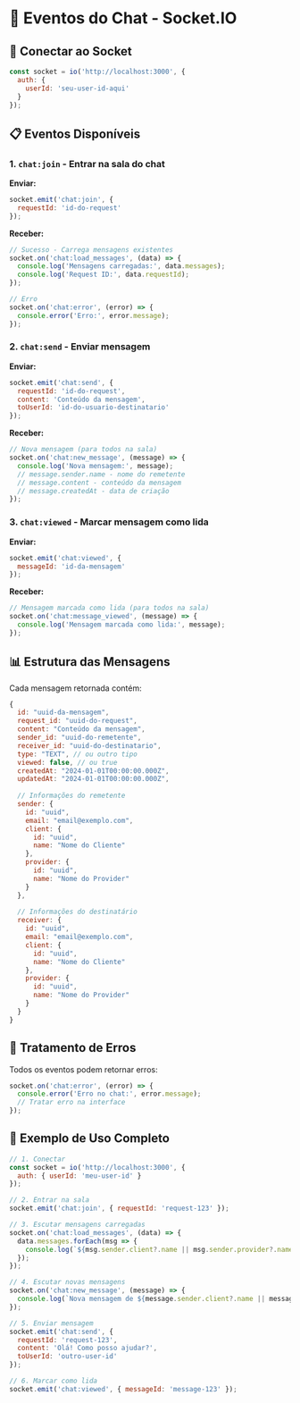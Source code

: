 # 📨 Eventos do Chat - Socket.IO

## 🔌 Conectar ao Socket

```javascript
const socket = io('http://localhost:3000', {
  auth: {
    userId: 'seu-user-id-aqui'
  }
});
```

## 📋 Eventos Disponíveis

### 1. `chat:join` - Entrar na sala do chat
**Enviar:**
```javascript
socket.emit('chat:join', {
  requestId: 'id-do-request'
});
```

**Receber:**
```javascript
// Sucesso - Carrega mensagens existentes
socket.on('chat:load_messages', (data) => {
  console.log('Mensagens carregadas:', data.messages);
  console.log('Request ID:', data.requestId);
});

// Erro
socket.on('chat:error', (error) => {
  console.error('Erro:', error.message);
});
```

### 2. `chat:send` - Enviar mensagem
**Enviar:**
```javascript
socket.emit('chat:send', {
  requestId: 'id-do-request',
  content: 'Conteúdo da mensagem',
  toUserId: 'id-do-usuario-destinatario'
});
```

**Receber:**
```javascript
// Nova mensagem (para todos na sala)
socket.on('chat:new_message', (message) => {
  console.log('Nova mensagem:', message);
  // message.sender.name - nome do remetente
  // message.content - conteúdo da mensagem
  // message.createdAt - data de criação
});
```

### 3. `chat:viewed` - Marcar mensagem como lida
**Enviar:**
```javascript
socket.emit('chat:viewed', {
  messageId: 'id-da-mensagem'
});
```

**Receber:**
```javascript
// Mensagem marcada como lida (para todos na sala)
socket.on('chat:message_viewed', (message) => {
  console.log('Mensagem marcada como lida:', message);
});
```

## 📊 Estrutura das Mensagens

Cada mensagem retornada contém:

```javascript
{
  id: "uuid-da-mensagem",
  request_id: "uuid-do-request",
  content: "Conteúdo da mensagem",
  sender_id: "uuid-do-remetente",
  receiver_id: "uuid-do-destinatario",
  type: "TEXT", // ou outro tipo
  viewed: false, // ou true
  createdAt: "2024-01-01T00:00:00.000Z",
  updatedAt: "2024-01-01T00:00:00.000Z",
  
  // Informações do remetente
  sender: {
    id: "uuid",
    email: "email@exemplo.com",
    client: {
      id: "uuid",
      name: "Nome do Cliente"
    },
    provider: {
      id: "uuid", 
      name: "Nome do Provider"
    }
  },
  
  // Informações do destinatário
  receiver: {
    id: "uuid",
    email: "email@exemplo.com",
    client: {
      id: "uuid",
      name: "Nome do Cliente"
    },
    provider: {
      id: "uuid",
      name: "Nome do Provider"
    }
  }
}
```

## 🚨 Tratamento de Erros

Todos os eventos podem retornar erros:

```javascript
socket.on('chat:error', (error) => {
  console.error('Erro no chat:', error.message);
  // Tratar erro na interface
});
```

## 📝 Exemplo de Uso Completo

```javascript
// 1. Conectar
const socket = io('http://localhost:3000', {
  auth: { userId: 'meu-user-id' }
});

// 2. Entrar na sala
socket.emit('chat:join', { requestId: 'request-123' });

// 3. Escutar mensagens carregadas
socket.on('chat:load_messages', (data) => {
  data.messages.forEach(msg => {
    console.log(`${msg.sender.client?.name || msg.sender.provider?.name}: ${msg.content}`);
  });
});

// 4. Escutar novas mensagens
socket.on('chat:new_message', (message) => {
  console.log(`Nova mensagem de ${message.sender.client?.name || message.sender.provider?.name}: ${message.content}`);
});

// 5. Enviar mensagem
socket.emit('chat:send', {
  requestId: 'request-123',
  content: 'Olá! Como posso ajudar?',
  toUserId: 'outro-user-id'
});

// 6. Marcar como lida
socket.emit('chat:viewed', { messageId: 'message-123' });
```
